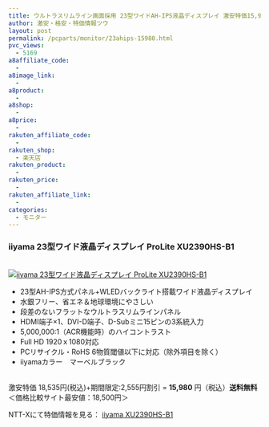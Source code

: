 ```yaml
---
title: ウルトラスリムライン画面採用 23型ワイドAH-IPS液晶ディスプレイ 激安特価15,980円！送料無料！
author: 激安・格安・特価情報ツウ
layout: post
permalink: /pcparts/monitor/23ahips-15980.html
pvc_views:
  - 5169
a8affiliate_code:
  - 
a8image_link:
  - 
a8product:
  - 
a8shop:
  - 
a8price:
  - 
rakuten_affiliate_code:
  - 
rakuten_shop:
  - 楽天店
rakuten_product:
  - 
rakuten_price:
  - 
rakuten_affiliate_link:
  - 
categories:
  - モニター
---
```

### iiyama 23型ワイド液晶ディスプレイ ProLite XU2390HS-B1

<div class="img-bg2 img_L">
  <a href="http://px.a8.net/svt/ejp?a8mat=ZYP6S+8IMA3E+S1Q+BWGDT&#038;a8ejpredirect=http://nttxstore.jp/_II_ID14628818" target="_blank"><br /> <img border="0" alt="iiyama 23型ワイド液晶ディスプレイ ProLite XU2390HS-B1" src="http://i0.wp.com/image.nttxstore.jp/l2_images/I/ID/ID14628818.jpg?w=120" data-recalc-dims="1" /></a>
</div>

<!--more-->

  * 23型AH-IPS方式パネル+WLEDバックライト搭載ワイド液晶ディスプレイ
  * 水銀フリー、省エネ＆地球環境にやさしい
  * 段差のないフラットなウルトラスリムラインパネル
  * HDMI端子×1、DVI-D端子、D-Subミニ15ピンの3系統入力
  * 5,000,000:1（ACR機能時）のハイコントラスト
  * Full HD 1920ｘ1080対応
  * PCリサイクル・RoHS 6物質閾値以下に対応（除外項目を除く）
  * iiyamaカラー　マーベルブラック

<br clear="all" />激安特価 18,535円(税込)+期間限定:2,555円割引 = <span class="tokka-price"><strong>15,980</strong></span> 円（税込）**送料無料**  
＜価格比較サイト最安値：18,500円＞  
  
NTT-Xにて特価情報を見る： <span class="fs150p"><a href="http://px.a8.net/svt/ejp?a8mat=ZYP6S+8IMA3E+S1Q+BWGDT&#038;a8ejpredirect=http://nttxstore.jp/_II_ID14628818" target="_blank">iiyama XU2390HS-B1</a></span>